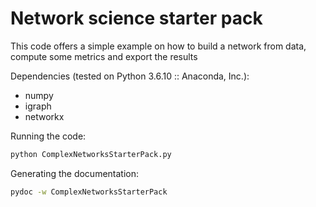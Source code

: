 # Network science starter pack

This code offers a simple example on how to build a network from data, compute some metrics and export the results

Dependencies (tested on Python 3.6.10 :: Anaconda, Inc.):
* numpy
* igraph
* networkx

Running the code: 
```sh
python ComplexNetworksStarterPack.py
```

Generating the documentation:
```sh
pydoc -w ComplexNetworksStarterPack
```

